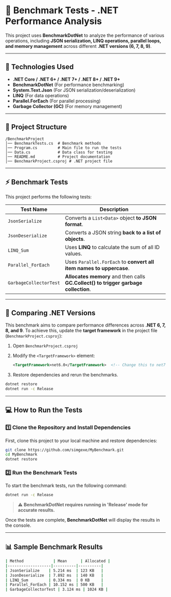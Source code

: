 ﻿# 📌 Benchmark Tests - .NET Performance Analysis

This project uses **BenchmarkDotNet** to analyze the performance of various operations, including **JSON serialization, LINQ operations, parallel loops, and memory management** across different **.NET versions (6, 7, 8, 9)**.

---

## 🚀 Technologies Used

- **.NET Core / .NET 6+ / .NET 7+ / .NET 8+ / .NET 9+**
- **BenchmarkDotNet** (For performance benchmarking)
- **System.Text.Json** (For JSON serialization/deserialization)
- **LINQ** (For data operations)
- **Parallel.ForEach** (For parallel processing)
- **Garbage Collector (GC)** (For memory management)

---

## 📂 Project Structure

```
/BenchmarkProject
│── BenchmarkTests.cs  # Benchmark methods
│── Program.cs         # Main file to run the tests
│── Data.cs            # Data class for testing
│── README.md          # Project documentation
│── BenchmarkProject.csproj # .NET project file
```

---

## ⚡ Benchmark Tests

This project performs the following tests:

| Test Name            | Description |
|---------------------|-------------|
| `JsonSerialize`     | Converts a `List<Data>` object **to JSON format**. |
| `JsonDeserialize`   | Converts a JSON string **back to a list of objects**. |
| `LINQ_Sum`         | Uses **LINQ** to calculate the sum of all ID values. |
| `Parallel_ForEach`  | Uses `Parallel.ForEach` to **convert all item names to uppercase**. |
| `GarbageCollectorTest` | **Allocates memory** and then calls **GC.Collect() to trigger garbage collection**. |

---

## 🔄 Comparing .NET Versions

This benchmark aims to compare performance differences across **.NET 6, 7, 8, and 9**. To achieve this, update the **target framework** in the project file (`BenchmarkProject.csproj`):

1. Open `BenchmarkProject.csproj`
2. Modify the `<TargetFramework>` element:

   ```xml
   <TargetFramework>net6.0</TargetFramework>  <!-- Change this to net7.0, net8.0, or net9.0 -->
   ```
3. Restore dependencies and rerun the benchmarks.

```sh
dotnet restore
dotnet run -c Release
```

---

## 💻 How to Run the Tests

### 1️⃣ Clone the Repository and Install Dependencies

First, clone this project to your local machine and restore dependencies:

```sh
git clone https://github.com/simgexe/MyBenchmark.git
cd MyBenchmark
dotnet restore
```

### 2️⃣ Run the Benchmark Tests

To start the benchmark tests, run the following command:

```sh
dotnet run -c Release
```

> ⚠️ **BenchmarkDotNet requires running in 'Release' mode for accurate results.**

Once the tests are complete, **BenchmarkDotNet** will display the results in the console.

---

## 📊 Sample Benchmark Results

```sh
| Method             | Mean      | Allocated |
|-------------------|----------|----------|
| JsonSerialize    | 5.214 ms  | 123 KB   |
| JsonDeserialize  | 7.892 ms  | 140 KB   |
| LINQ_Sum         | 0.334 ms  | 0 KB     |
| Parallel_ForEach | 10.152 ms | 500 KB   |
| GarbageCollectorTest | 3.124 ms | 1024 KB |
```


